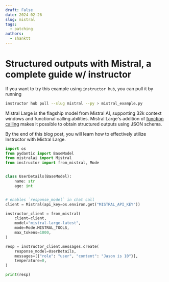 ```yaml
---
draft: False
date: 2024-02-26
slug: mistral
tags:
  - patching
authors:
  - shanktt
---
```


# Structured outputs with Mistral, a complete guide w/ instructor

If you want to try this example using `instructor hub`, you can pull it by running

```bash
instructor hub pull --slug mistral --py > mistral_example.py
```

Mistral Large is the flagship model from Mistral AI, supporting 32k context windows and functional calling abilities. Mistral Large's addition of [function calling](https://docs.mistral.ai/guides/function-calling/) makes it possible to obtain structured outputs using JSON schema.

By the end of this blog post, you will learn how to effectively utilize Instructor with Mistral Large.

```python
import os
from pydantic import BaseModel
from mistralai import Mistral
from instructor import from_mistral, Mode


class UserDetails(BaseModel):
    name: str
    age: int


# enables `response_model` in chat call
client = Mistral(api_key=os.environ.get("MISTRAL_API_KEY"))

instructor_client = from_mistral(
    client=client,
    model="mistral-large-latest",
    mode=Mode.MISTRAL_TOOLS,
    max_tokens=1000,
)

resp = instructor_client.messages.create(
    response_model=UserDetails,
    messages=[{"role": "user", "content": "Jason is 10"}],
    temperature=0,
)

print(resp)

```
